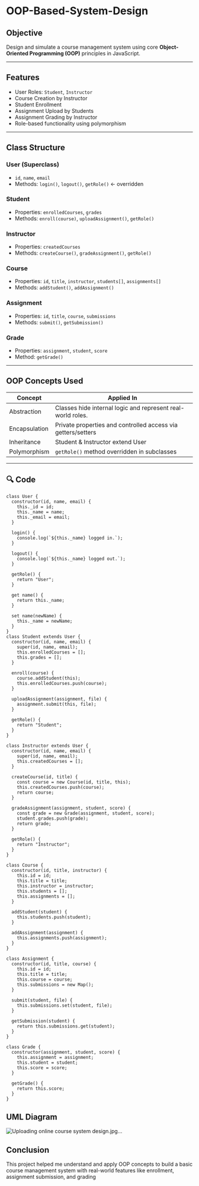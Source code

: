 # OOP-Based-System-Design

## Objective

Design and simulate a course management system using core **Object-Oriented Programming (OOP)** principles in JavaScript.

---

## Features

- User Roles: `Student`, `Instructor`
- Course Creation by Instructor
- Student Enrollment
- Assignment Upload by Students
- Assignment Grading by Instructor
- Role-based functionality using polymorphism

---

## Class Structure

### User (Superclass)
- `id`, `name`, `email`
- Methods: `login()`, `logout()`, `getRole()` ← overridden

### Student
- Properties: `enrolledCourses`, `grades`
- Methods: `enroll(course)`, `uploadAssignment()`, `getRole()`

### Instructor
- Properties: `createdCourses`
- Methods: `createCourse()`, `gradeAssignment()`, `getRole()`

### Course
- Properties: `id`, `title`, `instructor`, `students[]`, `assignments[]`
- Methods: `addStudent()`, `addAssignment()`

### Assignment
- Properties: `id`, `title`, `course`, `submissions`
- Methods: `submit()`, `getSubmission()`

### Grade
- Properties: `assignment`, `student`, `score`
- Method: `getGrade()`

---

## OOP Concepts Used

| Concept        | Applied In                                                   |
|----------------|---------------------------------------------------------------|
| Abstraction     | Classes hide internal logic and represent real-world roles. |
| Encapsulation   | Private properties and controlled access via getters/setters |
| Inheritance     | Student & Instructor extend User                             |
| Polymorphism    | `getRole()` method overridden in subclasses                  |

---

## 🔍 Code

```
class User {
  constructor(id, name, email) {
    this._id = id;
    this._name = name;
    this._email = email;
  }

  login() {
    console.log(`${this._name} logged in.`);
  }

  logout() {
    console.log(`${this._name} logged out.`);
  }

  getRole() {
    return "User";
  }

  get name() {
    return this._name;
  }

  set name(newName) {
    this._name = newName;
  }
}
class Student extends User {
  constructor(id, name, email) {
    super(id, name, email);
    this.enrolledCourses = [];
    this.grades = [];
  }

  enroll(course) {
    course.addStudent(this);
    this.enrolledCourses.push(course);
  }

  uploadAssignment(assignment, file) {
    assignment.submit(this, file);
  }

  getRole() {
    return "Student";
  }
}

class Instructor extends User {
  constructor(id, name, email) {
    super(id, name, email);
    this.createdCourses = [];
  }

  createCourse(id, title) {
    const course = new Course(id, title, this);
    this.createdCourses.push(course);
    return course;
  }

  gradeAssignment(assignment, student, score) {
    const grade = new Grade(assignment, student, score);
    student.grades.push(grade);
    return grade;
  }

  getRole() {
    return "Instructor";
  }
}

class Course {
  constructor(id, title, instructor) {
    this.id = id;
    this.title = title;
    this.instructor = instructor;
    this.students = [];
    this.assignments = [];
  }

  addStudent(student) {
    this.students.push(student);
  }

  addAssignment(assignment) {
    this.assignments.push(assignment);
  }
}

class Assignment {
  constructor(id, title, course) {
    this.id = id;
    this.title = title;
    this.course = course;
    this.submissions = new Map(); 
  }

  submit(student, file) {
    this.submissions.set(student, file);
  }

  getSubmission(student) {
    return this.submissions.get(student);
  }
}

class Grade {
  constructor(assignment, student, score) {
    this.assignment = assignment;
    this.student = student;
    this.score = score;
  }

  getGrade() {
    return this.score;
  }
}
```
## UML Diagram
![Uploading online course system design.jpg…]()

## Conclusion

This project helped me understand and apply OOP concepts to build a basic course management system with real-world features like enrollment, assignment submission, and grading

